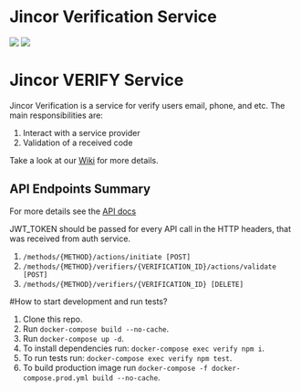 # Jincor Verification Service
![](https://travis-ci.org/JincorTech/backend-verify.svg?branch=master)
![](https://habrastorage.org/webt/59/d5/42/59d542206afbe280817420.png)

# Jincor VERIFY Service

Jincor Verification is a service for verify users email, phone, and etc.
The main responsibilities are:
1. Interact with a service provider
1. Validation of a received code

Take a look at our [Wiki](../../wiki) for more details.

## API Endpoints Summary
For more details see the [API docs](https://jincortech.github.io/backend-verify/)

JWT_TOKEN should be passed for every API call in the HTTP headers,
that was received from auth service.

1. `/methods/{METHOD}/actions/initiate [POST]`
1. `/methods/{METHOD}/verifiers/{VERIFICATION_ID}/actions/validate [POST]`
1. `/methods/{METHOD}/verifiers/{VERIFICATION_ID} [DELETE]`

#How to start development and run tests?

1. Clone this repo.
1. Run `docker-compose build --no-cache`.
1. Run `docker-compose up -d`.
1. To install dependencies run: `docker-compose exec verify npm i`.
1. To run tests run: `docker-compose exec verify npm test`.
1. To build production image run `docker-compose -f docker-compose.prod.yml build --no-cache`.


